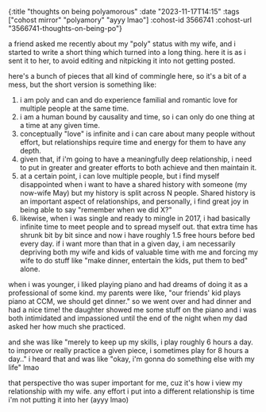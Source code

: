 {:title "thoughts on being polyamorous"
 :date "2023-11-17T14:15"
 :tags ["cohost mirror" "polyamory" "ayyy lmao"]
 :cohost-id 3566741
 :cohost-url "3566741-thoughts-on-being-po"}

a friend asked me recently about my "poly" status with my wife, and i started to write a short thing which turned into a long thing. here it is as i sent it to her, to avoid editing and nitpicking it into not getting posted.

here's a bunch of pieces that all kind of commingle here, so it's a bit of a mess, but the short version is something like:

1. i am poly and can and do experience familial and romantic love for multiple people at the same time.
2. i am a human bound by causality and time, so i can only do one thing at a time at any given time.
3. conceptually "love" is infinite and i can care about many people without effort, but relationships require time and energy for them to have any depth.
4. given that, if i'm going to have a meaningfully deep relationship, i need to put in greater and greater efforts to both achieve and then maintain it.
5. at a certain point, i can love multiple people, but i find myself disappointed when i want to have a shared history with someone (my now-wife May) but my history is split across N people. Shared history is an important aspect of relationships, and personally, i find great joy in being able to say "remember when we did X?"
6. likewise, when i was single and ready to mingle in 2017, i had basically infinite time to meet people and to spread myself out. that extra time has shrunk bit by bit since and now i have roughly 1.5 free hours before bed every day. if i want more than that in a given day, i am necessarily depriving both my wife and kids of valuable time with me and forcing my wife to do stuff like "make dinner, entertain the kids, put them to bed" alone.

when i was younger, i liked playing piano and had dreams of doing it as a professional of some kind. my parents were like, "our friends' kid plays piano at CCM, we should get dinner." so we went over and had dinner and had a nice time! the daughter showed me some stuff on the piano and i was both intimidated and impassioned until the end of the night when my dad asked her how much she practiced.

and she was like "merely to keep up my skills, i play roughly 6 hours a day. to improve or really practice a given piece, i sometimes play for 8 hours a day.." i heard that and was like "okay, i'm gonna do something else with my life" lmao

that perspective tho was super important for me, cuz it's how i view my relationship with my wife. any effort i put into a different relationship is time i'm not putting it into her (ayyy lmao)
